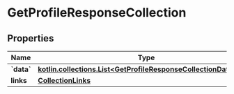 
# GetProfileResponseCollection

## Properties
| Name | Type | Description | Notes |
| ------------ | ------------- | ------------- | ------------- |
| **&#x60;data&#x60;** | [**kotlin.collections.List&lt;GetProfileResponseCollectionDataInner&gt;**](GetProfileResponseCollectionDataInner.md) |  |  |
| **links** | [**CollectionLinks**](CollectionLinks.md) |  |  [optional] |



